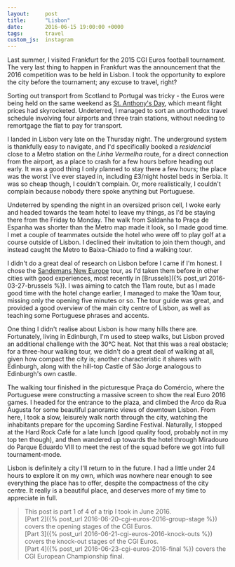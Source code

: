 ```yaml
---
layout:     post
title:      "Lisbon"
date:       2016-06-15 19:00:00 +0000
tags:       travel
custom_js:  instagram
---
```


Last summer, I visited Frankfurt for the 2015 CGI Euros football tournament. The very last thing to happen in Frankfurt was the announcement that the 2016 competition was to be held in Lisbon. I took the opportunity to explore the city before the tournament; any excuse to travel, right?

<!-- Read More -->

Sorting out transport from Scotland to Portugal was tricky - the Euros were being held on the same weekend as [St. Anthony's Day][st-anthonys-festival], which meant flight prices had skyrocketed. Undeterred, I managed to sort an unorthodox travel schedule involving four airports and three train stations, without needing to remortgage the flat to pay for transport.

I landed in Lisbon very late on the Thursday night. The underground system is thankfully easy to navigate, and I'd specifically booked a *residencial* close to a Metro station on the *Linha Vermelha* route, for a direct connection from the airport, as a place to crash for a few hours before heading out early. It was a good thing I only planned to stay there a few hours; the place was the worst I've ever stayed in, including £3/night hostel beds in Serbia. It was so cheap though, I couldn't complain. Or, more realistically, I couldn't complain because nobody there spoke anything but Portuguese. 

Undeterred by spending the night in an oversized prison cell, I woke early and headed towards the team hotel to leave my things, as I'd be staying there from the Friday to Monday. The walk from Saldanha to Praça de Espanha was shorter than the Metro map made it look, so I made good time. I met a couple of teammates outside the hotel who were off to play golf at a course outside of Lisbon. I declined their invitation to join them though, and instead caught the Metro to Baixa-Chiado to find a walking tour.

I didn't do a great deal of research on Lisbon before I came if I'm honest. I chose the [Sandemans New Europe][sandemans-walking-tour] tour, as I'd taken them before in other cities with good experiences, most recently in [Brussels]({% post_url 2016-03-27-brussels %}). I was aiming to catch the 11am route, but as I made good time with the hotel change earlier, I managed to make the 10am tour, missing only the opening five minutes or so. The tour guide was great, and provided a good overview of the main city centre of Lisbon, as well as teaching some Portuguese phrases and accents.
<div class="instagram-container">
    <blockquote class="instagram-media" data-instgrm-captioned data-instgrm-version="6">
        <a href="https://www.instagram.com/p/BGeZLjBEF3d/" target="_blank"></a>
    </blockquote>
</div>

One thing I didn't realise about Lisbon is how many hills there are. Fortunately, living in Edinburgh, I'm used to steep walks, but Lisbon proved an additional challenge with the 30°C heat. Not that this was a real obstacle; for a three-hour walking tour, we didn't do a great deal of walking at all, given how compact the city is; another characteristic it shares with Edinburgh, along with the hill-top Castle of São Jorge analogous to Edinburgh's own castle.

The walking tour finished in the picturesque Praça do Comércio, where the Portuguese were constructing a massive screen to show the real Euro 2016 games. I headed for the entrance to the plaza, and climbed the Arco da Rua Augusta for some beautiful panoramic views of downtown Lisbon. From here, I took a slow, leisurely walk north through the city, watching the inhabitants prepare for the upcoming Sardine Festival. Naturally, I stopped at the Hard Rock Café for a late lunch (good quality food, probably not in my top ten though), and then wandered up towards the hotel through Miradouro do Parque Eduardo VIII to meet the rest of the squad before we got into full tournament-mode. 

<div class="instagram-container">
    <blockquote class="instagram-media" data-instgrm-captioned data-instgrm-version="6">
        <a href="https://www.instagram.com/p/BGeXF1iEFy0/" target="_blank"></a>
    </blockquote>
</div>

Lisbon is definitely a city I'll return to in the future. I had a little under 24 hours to explore it on my own, which was nowhere near enough to see everything the place has to offer, despite the compactness of the city centre. It really is a beautiful place, and deserves more of my time to appreciate in full.

> This post is part 1 of 4 of a trip I took in June 2016.  
> [Part 2]({% post_url 2016-06-20-cgi-euros-2016-group-stage %}) covers the opening stages of the CGI Euros.  
> [Part 3]({% post_url 2016-06-21-cgi-euros-2016-knock-outs %}) covers the knock-out stages of the CGI Euros.  
> [Part 4]({% post_url 2016-06-23-cgi-euros-2016-final %}) covers the CGI European Championship final.

[st-anthonys-festival]: http://www.slate.com/articles/news_and_politics/roads/2015/06/st_anthony_s_day_portugal_s_annual_booze_fuelled_sardine_blowout_is_a_one.html
[sandemans-walking-tour]: http://www.newlisbontours.com